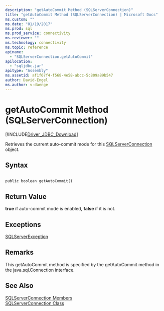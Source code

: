 ```yaml
---
description: "getAutoCommit Method (SQLServerConnection)"
title: "getAutoCommit Method (SQLServerConnection) | Microsoft Docs"
ms.custom: ""
ms.date: "01/19/2017"
ms.prod: sql
ms.prod_service: connectivity
ms.reviewer: ""
ms.technology: connectivity
ms.topic: reference
apiname: 
  - "SQLServerConnection.getAutoCommit"
apilocation: 
  - "sqljdbc.jar"
apitype: "Assembly"
ms.assetid: af1f67f4-f568-4e58-abcc-5c809a89b547
author: David-Engel
ms.author: v-daenge
---
```

# getAutoCommit Method (SQLServerConnection)
[!INCLUDE[Driver_JDBC_Download](../../../includes/driver_jdbc_download.md)]

  Retrieves the current auto-commit mode for this [SQLServerConnection](../../../connect/jdbc/reference/sqlserverconnection-class.md) object.  
  
## Syntax  
  
```  
  
public boolean getAutoCommit()  
```  
  
## Return Value  
 **true** if auto-commit mode is enabled, **false** if it is not.  
  
## Exceptions  
 [SQLServerException](../../../connect/jdbc/reference/sqlserverexception-class.md)  
  
## Remarks  
 This getAutoCommit method is specified by the getAutoCommit method in the java.sql.Connection interface.  
  
## See Also  
 [SQLServerConnection Members](../../../connect/jdbc/reference/sqlserverconnection-members.md)   
 [SQLServerConnection Class](../../../connect/jdbc/reference/sqlserverconnection-class.md)  
  
  
